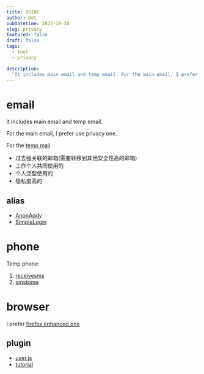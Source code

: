 ```yaml
---
title: OSINT
author: Dot
pubDatetime: 2023-10-30
slug: privacy
featured: false
draft: false
tags:
  - tool
  - privacy

description:
  "It includes main email and temp email. For the main email, I prefer use privacy one. For the temp mail, I prefer use the temp one. "
---
```



# email

It includes main email and temp email.

For the main email, I prefer use privacy one.

For the [temp mail](https://temp-mail.org/en/)

- 过去强关联的邮箱(需要转移到其他安全性高的邮箱)
- 工作个人共同使用的
- 个人泛型使用的
- 隐私度高的

## alias

- [AnonAddy](https://anonaddy.com/)
- [SimpleLogin](https://simplelogin.io/)


# phone

Temp phone:
1. [receivesms](https://www.receivesms.co/)
2. [smstome](https://smstome.com/)

# browser

I prefer [firefox enhanced one](https://www.youtube.com/watch?v=F7-bW2y6lcI)

## plugin

- [user.js](https://github.com/arkenfox/user.js/wiki)
- [tutorial](https://www.youtube.com/watch?v=Fr8UFJzpNls)
